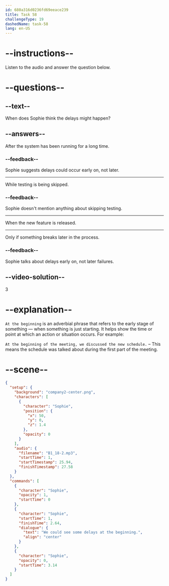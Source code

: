 ```yaml
---
id: 680a316d0236fd69eeace239
title: Task 58
challengeType: 19
dashedName: task-58
lang: en-US
---
```


<!-- (Audio) Sophie: We could see some delays at the beginning. -->

# --instructions--

Listen to the audio and answer the question below.

# --questions--

## --text--

When does Sophie think the delays might happen?

## --answers--

After the system has been running for a long time.

### --feedback--

Sophie suggests delays could occur early on, not later.

---

While testing is being skipped.

### --feedback--

Sophie doesn't mention anything about skipping testing.

---

When the new feature is released.

---

Only if something breaks later in the process.

### --feedback--

Sophie talks about delays early on, not later failures.

## --video-solution--

3

# --explanation--

`At the beginning` is an adverbial phrase that refers to the early stage of something — when something is just starting. It helps show the time or point at which an action or situation occurs. For example:

`At the beginning of the meeting, we discussed the new schedule.` – This means the schedule was talked about during the first part of the meeting.

# --scene--

```json
{
  "setup": {
    "background": "company2-center.png",
    "characters": [
      {
        "character": "Sophie",
        "position": {
          "x": 50,
          "y": 0,
          "z": 1.4
        },
        "opacity": 0
      }
    ],
    "audio": {
      "filename": "B1_18-2.mp3",
      "startTime": 1,
      "startTimestamp": 25.94,
      "finishTimestamp": 27.58
    }
  },
  "commands": [
    {
      "character": "Sophie",
      "opacity": 1,
      "startTime": 0
    },
    {
      "character": "Sophie",
      "startTime": 1,
      "finishTime": 2.64,
      "dialogue": {
        "text": "We could see some delays at the beginning.",
        "align": "center"
      }
    },
    {
      "character": "Sophie",
      "opacity": 0,
      "startTime": 3.14
    }
  ]
}
```
